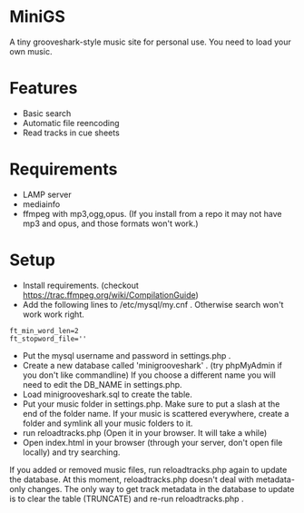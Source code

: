 # MiniGS
A tiny grooveshark-style music site for personal use. You need to load your own music.

# Features
- Basic search
- Automatic file reencoding
- Read tracks in cue sheets

# Requirements
- LAMP server
- mediainfo
- ffmpeg with mp3,ogg,opus. (If you install from a repo it may not have mp3 and opus, and those formats won't work.)

# Setup
- Install requirements. (checkout https://trac.ffmpeg.org/wiki/CompilationGuide)
- Add the following lines to /etc/mysql/my.cnf . Otherwise search won't work work right.
```
ft_min_word_len=2
ft_stopword_file=''
```
- Put the mysql username and password in settings.php .
- Create a new database called 'minigrooveshark' . (try phpMyAdmin if you don't like commandline) If you choose a different name you will need to edit the DB_NAME in settings.php.
- Load minigrooveshark.sql to create the table.
- Put your music folder in settings.php. Make sure to put a slash at the end of the folder name. If your music is scattered everywhere, create a folder and symlink all your music folders to it.
- run reloadtracks.php (Open it in your browser. It will take a while)
- Open index.html in your browser (through your server, don't open file locally) and try searching.

If you added or removed music files, run reloadtracks.php again to update the database. At this moment, reloadtracks.php doesn't deal with metadata-only changes. The only way to get track metadata in the database to update is to clear the table (TRUNCATE) and re-run reloadtracks.php .
